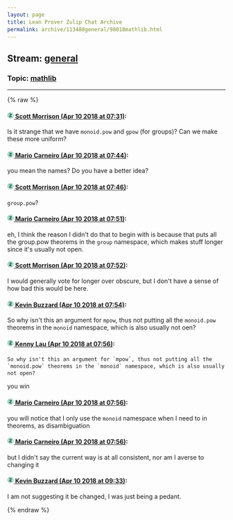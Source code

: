```yaml
---
layout: page
title: Lean Prover Zulip Chat Archive 
permalink: archive/113488general/98018mathlib.html
---
```


## Stream: [general](index.html)
### Topic: [mathlib](98018mathlib.html)

---


{% raw %}
#### [![Click to go to Zulip](../../assets/img/zulip2.png) Scott Morrison (Apr 10 2018 at 07:31)](https://leanprover.zulipchat.com/#narrow/stream/113488-general/topic/mathlib/near/124871039):
Is it strange that we have `monoid.pow` and `gpow` (for groups)? Can we make these more uniform?

#### [![Click to go to Zulip](../../assets/img/zulip2.png) Mario Carneiro (Apr 10 2018 at 07:44)](https://leanprover.zulipchat.com/#narrow/stream/113488-general/topic/mathlib/near/124871398):
you mean the names? Do you have a better idea?

#### [![Click to go to Zulip](../../assets/img/zulip2.png) Scott Morrison (Apr 10 2018 at 07:46)](https://leanprover.zulipchat.com/#narrow/stream/113488-general/topic/mathlib/near/124871470):
`group.pow`?

#### [![Click to go to Zulip](../../assets/img/zulip2.png) Mario Carneiro (Apr 10 2018 at 07:51)](https://leanprover.zulipchat.com/#narrow/stream/113488-general/topic/mathlib/near/124871581):
eh, I think the reason I didn't do that to begin with is because that puts all the group.pow theorems in the `group` namespace, which makes stuff longer since it's usually not open.

#### [![Click to go to Zulip](../../assets/img/zulip2.png) Scott Morrison (Apr 10 2018 at 07:52)](https://leanprover.zulipchat.com/#narrow/stream/113488-general/topic/mathlib/near/124871623):
I would generally vote for longer over obscure, but I don't have a sense of how bad this would be here.

#### [![Click to go to Zulip](../../assets/img/zulip2.png) Kevin Buzzard (Apr 10 2018 at 07:54)](https://leanprover.zulipchat.com/#narrow/stream/113488-general/topic/mathlib/near/124871671):
So why isn't this an argument for `mpow`, thus not putting all the `monoid.pow` theorems in the `monoid` namespace, which is also usually not oen?

#### [![Click to go to Zulip](../../assets/img/zulip2.png) Kenny Lau (Apr 10 2018 at 07:56)](https://leanprover.zulipchat.com/#narrow/stream/113488-general/topic/mathlib/near/124871681):
```quote
So why isn't this an argument for `mpow`, thus not putting all the `monoid.pow` theorems in the `monoid` namespace, which is also usually not open?
```
you win

#### [![Click to go to Zulip](../../assets/img/zulip2.png) Mario Carneiro (Apr 10 2018 at 07:56)](https://leanprover.zulipchat.com/#narrow/stream/113488-general/topic/mathlib/near/124871716):
you will notice that I only use the `monoid` namespace when I need to in theorems, as disambiguation

#### [![Click to go to Zulip](../../assets/img/zulip2.png) Mario Carneiro (Apr 10 2018 at 07:56)](https://leanprover.zulipchat.com/#narrow/stream/113488-general/topic/mathlib/near/124871722):
but I didn't say the current way is at all consistent, nor am I averse to changing it

#### [![Click to go to Zulip](../../assets/img/zulip2.png) Kevin Buzzard (Apr 10 2018 at 09:33)](https://leanprover.zulipchat.com/#narrow/stream/113488-general/topic/mathlib/near/124874371):
I am not suggesting it be changed, I was just being a pedant.


{% endraw %}
